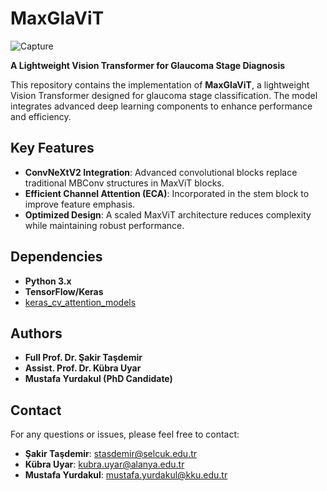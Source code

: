 # MaxGlaViT  
![Capture](https://github.com/user-attachments/assets/48e9dc4b-85b8-495d-9fd3-fa06bff89f28)

**A Lightweight Vision Transformer for Glaucoma Stage Diagnosis**  

This repository contains the implementation of **MaxGlaViT**, a lightweight Vision Transformer designed for glaucoma stage classification. The model integrates advanced deep learning components to enhance performance and efficiency.  

## Key Features  
- **ConvNeXtV2 Integration**: Advanced convolutional blocks replace traditional MBConv structures in MaxViT blocks.  
- **Efficient Channel Attention (ECA)**: Incorporated in the stem block to improve feature emphasis.  
- **Optimized Design**: A scaled MaxViT architecture reduces complexity while maintaining robust performance.  

## Dependencies  
- **Python 3.x**  
- **TensorFlow/Keras**  
- [keras_cv_attention_models](https://github.com/0723sjp/keras_cv_attention_models/tree/main)  

## Authors  
- **Full Prof. Dr. Şakir Taşdemir**  
- **Assist. Prof. Dr. Kübra Uyar**  
- **Mustafa Yurdakul (PhD Candidate)**  

 ## Contact  
For any questions or issues, please feel free to contact:  
- **Şakir Taşdemir**: [stasdemir@selcuk.edu.tr](mailto:stasdemir@selcuk.edu.tr)  
- **Kübra Uyar**: [kubra.uyar@alanya.edu.tr](mailto:kubra.uyar@alanya.edu.tr)  
- **Mustafa Yurdakul**: [mustafa.yurdakul@kku.edu.tr](mailto:mustafa.yurdakul@kku.edu.tr)  
